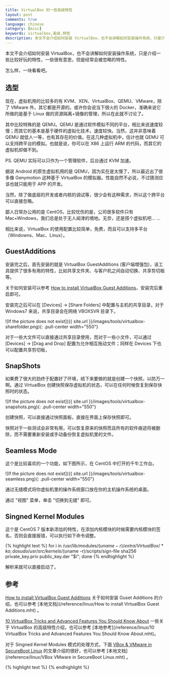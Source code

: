 ```yaml
---
title: VirtualBox 的一些高级特性
layout: post
comments: true
language: chinese
category: [misc]
keywords: virtualbox,高级,特性
description: 本文不会介绍如何安装 VirtualBox，也不会讲解如何安装操作系统，只是介绍一些比较好玩的特性，一些很有意思，但是经常会被忽略的特性。
---
```


本文不会介绍如何安装 VirtualBox，也不会讲解如何安装操作系统，只是介绍一些比较好玩的特性，一些很有意思，但是经常会被忽略的特性。

怎么样，一块看看吧。

<!-- more -->

## 选型

现在，虚拟机用的比较多的有 KVM、XEN、VirtualBox、QEMU、VMware，除了 VMware 外，其它都是开源的。或许你会说当下很火的 Docker，准确来说它所做的是基于 Linux 做的资源隔离+镜像的管理，所以在此就不讨论了。

其中比较特殊的是 QEMU。QEMU 是通过软件模拟不同的平台，相比来说速度较慢；而其它的基本是基于硬件的虚拟化技术，速度较快。当然，这并非意味着 QEMU 就低人一等，也有其存在的价值。在这几种虚拟机中，估计也就 QEMU 可以支持跨平台的模拟。也就是说，你可以在 X86 上运行 ARM 的代码，而其它的虚拟机却做不到。

PS. QEMU 实际可以只作为一个管理软件，后台通过 KVM 加速。

据说 Android 的原生虚拟机用的是 QEMU，因为实在是太慢了，所以最近出了很多像 Genymotion 这种基于 VirtualBox 的模拟器。性能自然不必说，不过猜测应该也就只能用于 APP 的开发。

当然，除了做底层的开发或者内核的调试等，很少会有这种需求，所以这个跨平台可以直接忽略。

鄙人日常办公用的是 CentOS，比较忧伤的是，公司很多软件只有 Mac+Windows，我们总是处于无人闻津的境地。无奈，还是搭个虚拟机吧... ...

相比来说，VirtualBox 的使用配置比较简单，免费，而且可以支持多平台（Windowns、Mac、Linux）。

## GuestAdditions

安装完之后，首先安装的就是 VirtualBox GuestAdditions (客户端增强包)，该工具提供了很多有用的特性，比如共享文件夹、与客户机之间自动切换、共享剪切板等。

关于如何安装可以参考 [How to install VirtualBox Guest Additions][Guest_Additions]，安装完后重启即可。

安装完之后可以在 [Devices] -> [Share Folders] 中配置与主机的共享目录，对于 Windows7 来说，共享目录会在网络 VBOXSVR 目录下。

![If the picture does not exist]({{ site.url }}/images/tools/virtualbox-sharefolder.png){: .pull-center width="550"}

对于一些大文件可以直接通过共享目录使用，而对于一些小文件，可以通过 [Devices] -> [Drag and Drop] 配置为允许相互拖动文件；同样在 Devices 下也可以配置共享剪切板，


## SnapShots

如果费了很大的劲终于配置好了环境，结下来要做的就是创建一个快照，以防万一啊。通过 VirtualBox 创建快照保存虚拟机的状态，可以在任何时候恢复到保存快照时的状态。

![If the picture does not exist]({{ site.url }}/images/tools/virtualbox-snapshots.png){: .pull-center width="550"}

创建快照，可以直接通过快照面板，直接在界面上保存快照即可。

快照对于一些测试会非常有用，可以恢复原来的快照而且所有的软件痕迹将被删除，而不需要重新安装或手动备份恢复虚拟机里的文件。


## Seamless Mode

这个是比较喜欢的一个功能，如下图所示，在 CentOS 中打开的千牛工作台。

![If the picture does not exist]({{ site.url }}/images/tools/virtualbox-seamless.png){: .pull-center width="550"}

通过无缝模式将你虚拟机里的操作系统窗口放在你的主机操作系统的桌面。

通过 "视图" 菜单，单击 "切换到无缝" 即可。


## Singned Kernel Modules

这个是 CentOS 7 版本新添加的特性，在添加内核模块的时候需要内核模块的签名，否则会直接报错，可以执行如下命令调整。

{% highlight text %}
for i in /usr/lib/modules/$(uname -r)/extra/VirtualBox/*ko; do
   sudo /usr/src/kernels/$(uname -r)/scripts/sign-file sha256 private_key.priv  public_key.der "$i";
done
{% endhighlight %}

解析来就可以直接启动了。


## 参考

[How to install VirtualBox Guest Additions][Guest_Additions] 关于如何安装 Guset Additions 的介绍，也可以参考 [本地文档](/reference/linux/How to install VirtualBox Guest Additions.mht) 。

[10 VirtualBox Tricks and Advanced Features You Should Know About][Advanced_Features] 一些关于 VirtualBox 的高级特性介绍，也可以参考 [本地参考](/reference/linux/10 VirtualBox Tricks and Advanced Features You Should Know About.mht)。

对于 Singned Kernel Modules 模式的处理方式，下面 [VBox & VMware in SecureBoot Linux](http://gorka.eguileor.com/category/technology/linux/) 的文章介绍的很好，也可以参考 [本地文档](/reference/linux/VBox VMware in SecureBoot Linux.mht) 。


[Guest_Additions]:   http://www.dedoimedo.com/computers/virtualbox-guest-addons.html    "How to install VirtualBox Guest Additions"
[Advanced_Features]: http://www.howtogeek.com/171228/10-virtualbox-tricks-and-advanced-features-you-should-know-about/  "10 VirtualBox Tricks and Advanced Features You Should Know About"

{% highlight text %}
{% endhighlight %}

